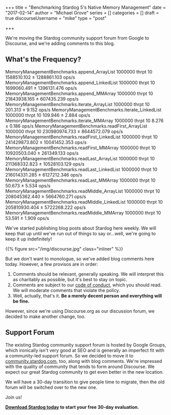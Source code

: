 +++
title = "Benchmarking Stardog 5's Native Memory Management"
date = "2017-02-14"
author = "Michael Grove"
series = []
categories = []
draft = true
discourseUsername = "mike"
type = "post"

+++

We're moving the Stardog community support forum from Google to Discourse, and
we're adding comments to this blog. <!--more-->

## What's the Frequency?

MemoryManagementBenchmarks.append_ArrayList       1000000  thrpt   10    1588510.102 ±  1288861.103  ops/s
MemoryManagementBenchmarks.append_LinkedList      1000000  thrpt   10    1699060.491 ±  1396131.476  ops/s
MemoryManagementBenchmarks.append_MMArray         1000000  thrpt   10   21843938.165 ±   607435.239  ops/s
MemoryManagementBenchmarks.iterate_ArrayList      1000000  thrpt   10        201.313 ±        9.152  ops/s
MemoryManagementBenchmarks.iterate_LinkedList     1000000  thrpt   10        109.946 ±        2.884  ops/s
MemoryManagementBenchmarks.iterate_MMArray        1000000  thrpt   10          8.276 ±        0.186  ops/s
MemoryManagementBenchmarks.readFirst_ArrayList    1000000  thrpt   10  230980974.733 ±  8644572.079  ops/s
MemoryManagementBenchmarks.readFirst_LinkedList   1000000  thrpt   10  241429873.802 ± 10041452.353  ops/s
MemoryManagementBenchmarks.readFirst_MMArray      1000000  thrpt   10   10920503.040 ±   261349.133  ops/s
MemoryManagementBenchmarks.readLast_ArrayList     1000000  thrpt   10  211368332.823 ± 10528103.129  ops/s
MemoryManagementBenchmarks.readLast_LinkedList    1000000  thrpt   10  216014331.285 ±  6127212.346  ops/s
MemoryManagementBenchmarks.readLast_MMArray       1000000  thrpt   10         50.673 ±        5.534  ops/s
MemoryManagementBenchmarks.readMiddle_ArrayList   1000000  thrpt   10  208045362.440 ±  5664760.271  ops/s
MemoryManagementBenchmarks.readMiddle_LinkedList  1000000  thrpt   10  205810930.404 ±  5722268.222  ops/s
MemoryManagementBenchmarks.readMiddle_MMArray     1000000  thrpt   10         53.591 ±        1.909  ops/s

We've started publishing blog posts about Stardog here weekly. We will keep that
up until we've run out of things to say or...well, we're going to keep it up
indefinitely!

{{% figure src="/img/discourse.jpg" class="inliner" %}}

But we don't want to monologue, so we've added blog comments here today.
However, a few provisos are in order:

1. Comments should be relevant, generally speaking. We will interpret this as
   charitably as possible, but it's best to stay on topic.
1. Comments are subject to
   our [code of conduct](https://community.stardog.com/t/stardog-community-code-of-conduct/27),
   which you should read. We will moderate comments that violate the policy.
1. Well, actually, that's it. **Be a merely decent person and everything will be fine.**

However, since we're using Discourse.org as our discussion forum, we decided to
make another change, too.

## Support Forum

The existing Stardog community support forum is hosted by Google Groups, which
ironically isn't very good at SEO and is generally an imperfect fit with a
community-led support forum. So we decided to move it
to [community.stardog.com](https://community.stardog.com/), too, along with blog
comments. We're impressed with the quality of community that tends to form
around Discourse. We expect our great Stardog community to get even better in
the new location.

We will have a 30-day transition to give people time to migrate, then the old
forum will be switched over to the new one.

Join us!

**[Download Stardog today](http://stardog.com/) to start your free 30-day
evaluation.**
